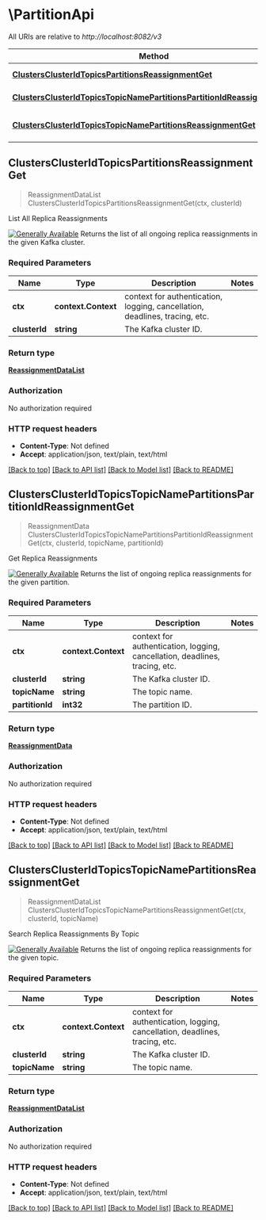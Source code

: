 # \PartitionApi

All URIs are relative to *http://localhost:8082/v3*

Method | HTTP request | Description
------------- | ------------- | -------------
[**ClustersClusterIdTopicsPartitionsReassignmentGet**](PartitionApi.md#ClustersClusterIdTopicsPartitionsReassignmentGet) | **Get** /clusters/{cluster_id}/topics/-/partitions/-/reassignment | List All Replica Reassignments
[**ClustersClusterIdTopicsTopicNamePartitionsPartitionIdReassignmentGet**](PartitionApi.md#ClustersClusterIdTopicsTopicNamePartitionsPartitionIdReassignmentGet) | **Get** /clusters/{cluster_id}/topics/{topic_name}/partitions/{partition_id}/reassignment | Get Replica Reassignments
[**ClustersClusterIdTopicsTopicNamePartitionsReassignmentGet**](PartitionApi.md#ClustersClusterIdTopicsTopicNamePartitionsReassignmentGet) | **Get** /clusters/{cluster_id}/topics/{topic_name}/partitions/-/reassignment | Search Replica Reassignments By Topic



## ClustersClusterIdTopicsPartitionsReassignmentGet

> ReassignmentDataList ClustersClusterIdTopicsPartitionsReassignmentGet(ctx, clusterId)

List All Replica Reassignments

[![Generally Available](https://img.shields.io/badge/Lifecycle%20Stage-Generally%20Available-%2345c6e8)](#section/Versioning/API-Lifecycle-Policy)  Returns the list of all ongoing replica reassignments in the given Kafka cluster.

### Required Parameters


Name | Type | Description  | Notes
------------- | ------------- | ------------- | -------------
**ctx** | **context.Context** | context for authentication, logging, cancellation, deadlines, tracing, etc.
**clusterId** | **string**| The Kafka cluster ID. | 

### Return type

[**ReassignmentDataList**](ReassignmentDataList.md)

### Authorization

No authorization required

### HTTP request headers

- **Content-Type**: Not defined
- **Accept**: application/json, text/plain, text/html

[[Back to top]](#) [[Back to API list]](../README.md#documentation-for-api-endpoints)
[[Back to Model list]](../README.md#documentation-for-models)
[[Back to README]](../README.md)


## ClustersClusterIdTopicsTopicNamePartitionsPartitionIdReassignmentGet

> ReassignmentData ClustersClusterIdTopicsTopicNamePartitionsPartitionIdReassignmentGet(ctx, clusterId, topicName, partitionId)

Get Replica Reassignments

[![Generally Available](https://img.shields.io/badge/Lifecycle%20Stage-Generally%20Available-%2345c6e8)](#section/Versioning/API-Lifecycle-Policy)  Returns the list of ongoing replica reassignments for the given partition.

### Required Parameters


Name | Type | Description  | Notes
------------- | ------------- | ------------- | -------------
**ctx** | **context.Context** | context for authentication, logging, cancellation, deadlines, tracing, etc.
**clusterId** | **string**| The Kafka cluster ID. | 
**topicName** | **string**| The topic name. | 
**partitionId** | **int32**| The partition ID. | 

### Return type

[**ReassignmentData**](ReassignmentData.md)

### Authorization

No authorization required

### HTTP request headers

- **Content-Type**: Not defined
- **Accept**: application/json, text/plain, text/html

[[Back to top]](#) [[Back to API list]](../README.md#documentation-for-api-endpoints)
[[Back to Model list]](../README.md#documentation-for-models)
[[Back to README]](../README.md)


## ClustersClusterIdTopicsTopicNamePartitionsReassignmentGet

> ReassignmentDataList ClustersClusterIdTopicsTopicNamePartitionsReassignmentGet(ctx, clusterId, topicName)

Search Replica Reassignments By Topic

[![Generally Available](https://img.shields.io/badge/Lifecycle%20Stage-Generally%20Available-%2345c6e8)](#section/Versioning/API-Lifecycle-Policy)  Returns the list of ongoing replica reassignments for the given topic.

### Required Parameters


Name | Type | Description  | Notes
------------- | ------------- | ------------- | -------------
**ctx** | **context.Context** | context for authentication, logging, cancellation, deadlines, tracing, etc.
**clusterId** | **string**| The Kafka cluster ID. | 
**topicName** | **string**| The topic name. | 

### Return type

[**ReassignmentDataList**](ReassignmentDataList.md)

### Authorization

No authorization required

### HTTP request headers

- **Content-Type**: Not defined
- **Accept**: application/json, text/plain, text/html

[[Back to top]](#) [[Back to API list]](../README.md#documentation-for-api-endpoints)
[[Back to Model list]](../README.md#documentation-for-models)
[[Back to README]](../README.md)

